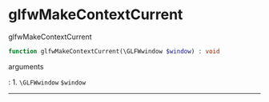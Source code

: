 # glfwMakeContextCurrent
glfwMakeContextCurrent

```php
function glfwMakeContextCurrent(\GLFWwindow $window) : void
```



arguments

:    1. `\GLFWwindow` `$window` 



---
     